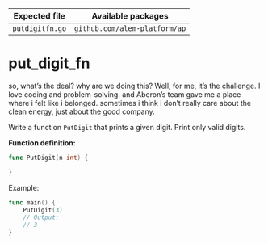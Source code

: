 | Expected file   | Available packages            |
| --------------- | ----------------------------- |
| `putdigitfn.go` | `github.com/alem-platform/ap` |

# put_digit_fn

<p data-story-username="a-J-nx">so, what’s the deal? why are we doing this? Well, for me, it’s the challenge. I love coding and problem-solving. and Aberon’s team gave me a place where i felt like i belonged. sometimes i think i don’t really care about the clean energy, just about the good company.</p>


Write a function `PutDigit` that prints a given digit. Print only valid digits.

**Function definition:**

```go
func PutDigit(n int) {

}
```

Example:

```go
func main() {
    PutDigit(3)
    // Output:
	// 3
}
```
